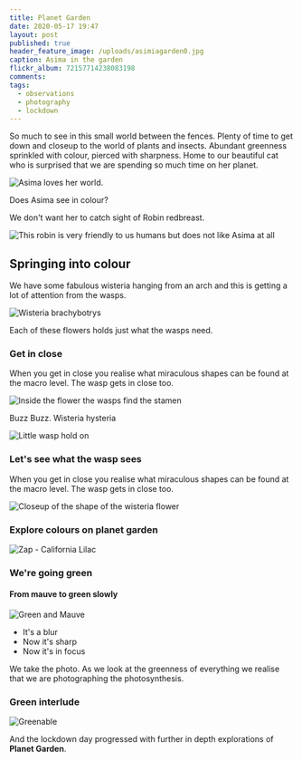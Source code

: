 ```yaml
---
title: Planet Garden
date: 2020-05-17 19:47
layout: post
published: true
header_feature_image: /uploads/asimiagarden0.jpg
caption: Asima in the garden
flickr_album: 72157714238083198
comments:
tags:
  - observations
  - photography
  - lockdown
---
```


So much to see in this small world between the fences. Plenty of time to get down and closeup to the world of plants and insects. Abundant greenness sprinkled with colour, pierced with sharpness. Home to our beautiful cat who is surprised that we are spending so much time on her planet.

![Asima loves her world. ](/uploads/asima090520.jpg "Asima loves her world. ")

Does Asima see in colour?

We don't want her to catch sight of Robin redbreast.

![This robin is very friendly to us humans but does not like Asima at all](/uploads/robin.jpg "This robin is very friendly to us humans but does not like Asima at all")

## Springing into colour

We have some fabulous wisteria hanging from an arch and this is getting a lot of attention from the wasps.

![Wisteria brachybotrys](/uploads/wisteria.jpg "Wisteria brachybotrys")

Each of these flowers holds just what the wasps need.

### Get in close

When you get in close you realise what miraculous shapes can be found at the macro level. The wasp gets in close too.

![Inside the flower the wasps find the stamen](/uploads/wisteriacloseup.jpg "Inside the flower the wasps find the stamen")

Buzz Buzz. Wisteria hysteria

![Little wasp hold on](/uploads/wasponwisteria.jpg "Little wasp hold on")

### Let's see what the wasp sees

When you get in close you realise what miraculous shapes can be found at the macro level. The wasp gets in close too.

![Closeup of the shape of the wisteria flower](/uploads/wisteriacolours.jpg "Closeup of the shape of the wisteria flower")

### Explore colours on planet garden

![Zap - California Lilac](/uploads/gettingcolourful.jpg "Zap - California Lilac")

### We're going green

#### From mauve to green slowly

![Green and Mauve](/uploads/togreen.jpg "Green and Mauve")

- It's a blur
- Now it's sharp
- Now it's in focus


We take the photo. As we look at the greenness of everything we realise that we are photographing the photosynthesis.

### Green interlude

![Greenable](/uploads/green3.jpg "Greenable")

And the lockdown day progressed with further in depth explorations of **Planet Garden**.
